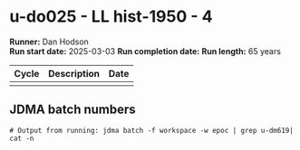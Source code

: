 # u-do025 - LL hist-1950 - 4

**Runner:** Dan Hodson  
**Run start date:** 2025-03-03
**Run completion date:** 
**Run length:** 65 years  

| Cycle | Description | Date |
| --- | --- | --- |
| | | |


## JDMA batch numbers
```
# Output from running: jdma batch -f workspace -w epoc | grep u-dm619| cat -n
```

